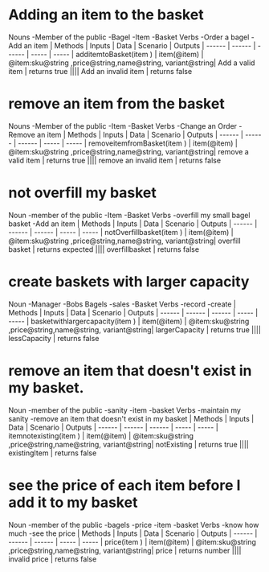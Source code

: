 # Adding an item to the basket
Nouns
-Member of the public
-Bagel
-Item
-Basket
Verbs
-Order a bagel
-Add an item
| Methods | Inputs | Data | Scenario | Outputs
| ------ | ------ | ------ | ----- | -----
| additemtoBasket(item ) |  item(@item) | @item:sku@string ,price@string,name@string, variant@string| Add a valid item | returns true
|||| Add an invalid item | returns false
# remove an item  from the basket
Nouns
-Member of the public
-Item
-Basket
Verbs
-Change an Order
-Remove an item
| Methods | Inputs | Data | Scenario | Outputs
| ------ | ------ | ------ | ----- | -----
| removeitemfromBasket(item ) |  item(@item) | @item:sku@string ,price@string,name@string, variant@string| remove a valid item | returns true
|||| remove an invalid item | returns false
# not overfill my basket
Noun
-member of the public
-Item
-Basket
Verbs
-overfill my small bagel basket
-Add an item
| Methods | Inputs | Data | Scenario | Outputs
| ------ | ------ | ------ | ----- | -----
| notOverfillbasket(item ) |  item(@item) | @item:sku@string ,price@string,name@string, variant@string| overfill basket | returns expected
|||| overfillbasket | returns false
# create baskets with larger capacity
Noun
-Manager
-Bobs Bagels
-sales
-Basket
Verbs
-record
-create
| Methods | Inputs | Data | Scenario | Outputs
| ------ | ------ | ------ | ----- | -----
| basketwithlargercapacity(item ) |  item(@item) | @item:sku@string ,price@string,name@string, variant@string| largerCapacity | returns true
|||| lessCapacity | returns false
# remove an item that doesn't exist in my basket. 
Noun
-member of the public
-sanity
-item
-basket
Verbs
-maintain my sanity
-remove an item that doesn't exist in my basket
| Methods | Inputs | Data | Scenario | Outputs
| ------ | ------ | ------ | ----- | -----
| itemnotexisting(item ) |  item(@item) | @item:sku@string ,price@string,name@string, variant@string| notExisting | returns true
|||| existingItem | returns false
# see the price of each item before I add it to my basket
Noun
-member of the public
-bagels
-price
-item
-basket
Verbs
-know how much 
-see the price
| Methods | Inputs | Data | Scenario | Outputs
| ------ | ------ | ------ | ----- | -----
| price(item ) |  item(@item) | @item:sku@string ,price@string,name@string, variant@string| price | returns number
|||| invalid price | returns false
